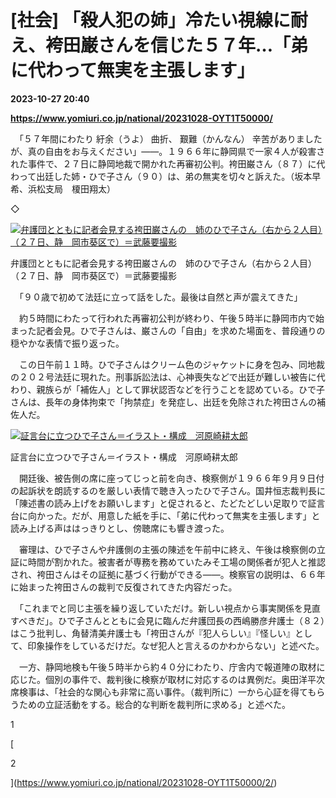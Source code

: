 # [社会] 「殺人犯の姉」冷たい視線に耐え、袴田巌さんを信じた５７年…「弟に代わって無実を主張します」

**2023-10-27 20:40**

**https://www.yomiuri.co.jp/national/20231028-OYT1T50000/**

　「５７年間にわたり 紆余（うよ） 曲折、 艱難（かんなん） 辛苦がありましたが、真の自由をお与えください」――。１９６６年に静岡県で一家４人が殺害された事件で、２７日に静岡地裁で開かれた再審初公判。袴田巌さん（８７）に代わって出廷した姉・ひで子さん（９０）は、弟の無実を切々と訴えた。（坂本早希、浜松支局　榎田翔太）

◇

[![弁護団とともに記者会見する袴田巌さんの　姉のひで子さん（右から２人目）（２７日、静　岡市葵区で）＝武藤要撮影](https://www.yomiuri.co.jp/media/2023/10/20231028-OYT1I50001-1.jpg)](https://www.yomiuri.co.jp/pluralphoto/20231028-OYT1I50001/)

弁護団とともに記者会見する袴田巌さんの　姉のひで子さん（右から２人目）（２７日、静　岡市葵区で）＝武藤要撮影

　「９０歳で初めて法廷に立って話をした。最後は自然と声が震えてきた」

　約５時間にわたって行われた再審初公判が終わり、午後５時半に静岡市内で始まった記者会見。ひで子さんは、巌さんの「自由」を求めた場面を、普段通りの穏やかな表情で振り返った。

　この日午前１１時。ひで子さんはクリーム色のジャケットに身を包み、同地裁の２０２号法廷に現れた。刑事訴訟法は、心神喪失などで出廷が難しい被告に代わり、親族らが「補佐人」として罪状認否などを行うことを認めている。ひで子さんは、長年の身体拘束で「拘禁症」を発症し、出廷を免除された袴田さんの補佐人だ。

[![証言台に立つひで子さん＝イラスト・構成　河原崎耕太郎](https://www.yomiuri.co.jp/media/2023/10/20231028-OYT1I50000-1.jpg)](https://www.yomiuri.co.jp/pluralphoto/20231028-OYT1I50000/)

証言台に立つひで子さん＝イラスト・構成　河原崎耕太郎

　開廷後、被告側の席に座ってじっと前を向き、検察側が１９６６年９月９日付の起訴状を朗読するのを厳しい表情で聴き入ったひで子さん。国井恒志裁判長に「陳述書の読み上げをお願いします」と促されると、たどたどしい足取りで証言台に向かった。だが、用意した紙を手に、「弟に代わって無実を主張します」と読み上げる声ははっきりとし、傍聴席にも響き渡った。

　審理は、ひで子さんや弁護側の主張の陳述を午前中に終え、午後は検察側の立証に時間が割かれた。被害者が専務を務めていたみそ工場の関係者が犯人と推認され、袴田さんはその証拠に基づく行動ができる――。検察官の説明は、６６年に始まった袴田さんの裁判で反復されてきた内容だった。

　「これまでと同じ主張を繰り返していただけ。新しい視点から事実関係を見直すべきだ」。ひで子さんとともに会見に臨んだ弁護団長の西嶋勝彦弁護士（８２）はこう批判し、角替清美弁護士も「袴田さんが『犯人らしい』『怪しい』として、印象操作をしているだけだ。なぜ犯人と言えるのかわからない」と述べた。

　一方、静岡地検も午後５時半から約４０分にわたり、庁舎内で報道陣の取材に応じた。個別の事件で、裁判後に検察が取材に対応するのは異例だ。奥田洋平次席検事は、「社会的な関心も非常に高い事件。（裁判所に）一から心証を得てもらうための立証活動をする。総合的な判断を裁判所に求める」と述べた。

1

[

2

](https://www.yomiuri.co.jp/national/20231028-OYT1T50000/2/)